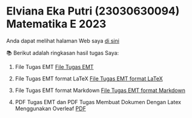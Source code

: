 # Elviana Eka Putri (23030630094) Matematika E 2023
Anda dapat melihat halaman Web saya [di sini](https://github.com/ElvianaEkaPutri/Elviana-Eka-Putri_23030630094_Matematika-E-2023)

📚 Berikut adalah ringkasan hasil tugas Saya:
1. File Tugas EMT
[File Tugas EMT](https://github.com/ElvianaEkaPutri/Elviana-Eka-Putri_23030630094_Matematika-E-2023/blob/0e674834d988c8ca7a7f25620cd5a2659773bd4a/EMT_Elviana%20Eka%20Putri%20(23030630094).zip)

2. File Tugas EMT format LaTeX
[File Tugas EMT format LaTeX](https://github.com/ElvianaEkaPutri/Elviana-Eka-Putri_23030630094_Matematika-E-2023/blob/0e674834d988c8ca7a7f25620cd5a2659773bd4a/Latex_Elviana%20Eka%20Putri%20(23030630094).zip)

3. File Tugas EMT format Markdown
[File Tugas EMT format Markdown]()

4. PDF Tugas EMT dan PDF Tugas Membuat Dokumen Dengan Latex Menggunakan Overleaf
[PDF]()
